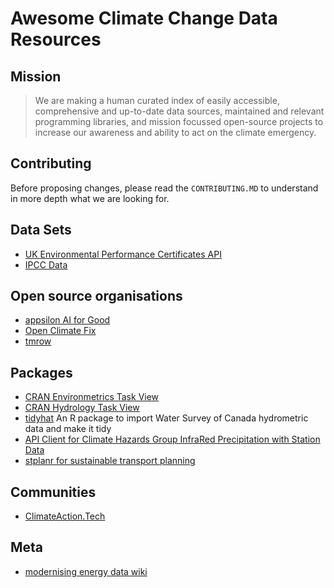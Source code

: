 # Awesome Climate Change Data Resources

## Mission

> We are making a human curated index of easily accessible, comprehensive and up-to-date data sources, maintained and relevant programming libraries, and mission focussed open-source projects to increase our awareness and ability to act on the climate emergency.

## Contributing

Before proposing changes, please read the `CONTRIBUTING.MD` to understand in more depth what we are looking for.

## Data Sets

* [UK Environmental Performance Certificates API](https://epc.opendatacommunities.org/docs/api)
* [IPCC Data](http://ipcc-data.org/)


## Open source organisations

* [appsilon AI for Good](https://appsilon.com/ai-for-good/)
* [Open Climate Fix](https://openclimatefix.org/)
* [tmrow](https://www.tmrow.com/mission)

## Packages

* [CRAN Environmetrics Task View](https://cran.r-project.org/web/views/Environmetrics.html)
* [CRAN Hydrology Task View](https://cran.r-project.org/web/views/Hydrology.html)
* [tidyhat](https://github.com/ropensci/tidyhydat) An R package to import Water Survey of Canada hydrometric data and make it tidy
* [API Client for Climate Hazards Group InfraRed Precipitation with Station Data](https://docs.ropensci.org/chirps/)
* [stplanr for sustainable transport planning](https://docs.ropensci.org/stplanr/)

## Communities

* [ClimateAction.Tech](https://climateaction.tech/)

## Meta

* [modernising energy data wiki](https://modernisingenergydata.atlassian.net/wiki/spaces/MED/overview)
